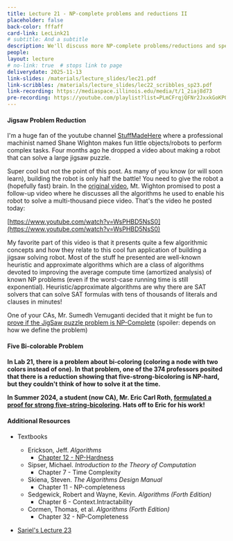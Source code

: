 ```yaml
---
title: Lecture 21 - NP-complete problems and reductions II
placeholder: false
back-color: fffaff
card-link: LecLink21
# subtitle: And a subtitle
description: We'll discuss more NP-complete problems/reductions and specifically focus on reductions requiring gadgets. 
people:
layout: lecture
# no-link: true  # stops link to page 
deliverydate: 2025-11-13
link-slides: /materials/lecture_slides/lec21.pdf
link-scribbles: /materials/lecture_slides/lec22_scribbles_sp23.pdf
link-recording: https://mediaspace.illinois.edu/media/t/1_2iaj8d73
pre-recording: https://youtube.com/playlist?list=PLmCFrqjQFNr2JxxkGoKPOvw07jhp4nyle&si=tQLAb4UP5_Hu6bwb
---
```



<h4> Jigsaw Problem Reduction </h4>

I'm a huge fan of the youtube channel [StuffMadeHere](https://www.youtube.com/c/StuffMadeHere?app=desktop) where a professional machinist named Shane Wighton makes fun little objects/robots to perform complex tasks. Four months ago he dropped a video about making a robot that can solve a large jigsaw puzzle.

Super cool but not the point of this post. As many of you know (or will soon learn), building the robot is only half the battle! You need to give the robot a (hopefully fast) brain. In the [original video](https://www.youtube.com/watch?v=Gu_1S77XkiM), Mt. Wighton promised to post a follow-up video where he discusses all the algorithms he used to enable his robot to solve a multi-thousand piece video. That's the video he posted today:

[https://www.youtube.com/watch?v=WsPHBD5NsS0](https://www.youtube.com/watch?v=WsPHBD5NsS0)

My favorite part of this video is that it presents quite a few algorithmic concepts and how they relate to this cool fun application of building a jigsaw solving robot. Most of the stuff he presented are well-known heuristic and approximate algorithms which are a class of algorithms devoted to improving the average compute time (amortized analysis) of known NP problems (even if the worst-case running time is still exponential). Heuristic/approximate algorithms are why there are SAT solvers that can solve SAT formulas with tens of thousands of literals and clauses in minutes!

One of your CAs, Mr. Sumedh Vemuganti decided that it might be fun to [prove if the JigSaw puzzle problem is NP-Complete](/materials/extra_content/Jigsaw_Sumedh.pdf) (spoiler: depends on how we define the problem)

<h4> Five Bi-colorable Problem <h4>

In Lab 21, there is a problem about bi-coloring (coloring a node with two colors instead of one). In that problem, one of the 374 professors posited that there is a reduction showing that five-strong-bicoloring is NP-hard, but they couldn't think of how to solve it at the time. 

In Summer 2024, a student (now CA), Mr. Eric Carl Roth, [formulated a proof for strong five-string-bicoloring](/materials/extra_content/five-bicolorable.pdf). Hats off to Eric for his work! 


<h4>Additional Resources</h4>

* Textbooks 
  * Erickson, Jeff. *Algorithms* 
    * [Chapter 12 - NP-Hardness](https://jeffe.cs.illinois.edu/teaching/algorithms/book/12-nphard.pdf)
  * Sipser, Michael. *Introduction to the Theory of Computation*
    * Chapter 7 - Time Complexity
  * Skiena, Steven. *The Algorithms Design Manual*
    * Chapter 11 - NP-completeness
  * Sedgewick, Robert and Wayne, Kevin. *Algorithms (Forth Edition)*
    * Chapter 6 - Context.Intractability
  * Cormen, Thomas, et al. *Algorithms (Forth Edition)*
    * Chapter 32 - NP-Completeness 
    
* [Sariel's Lecture 23](https://www.youtube.com/watch?v=jXH40tp_RcI&list=PLaEwgrahG-Lq0llcS-fcyCDTQdFm3peLZ&pp=iAQB)






